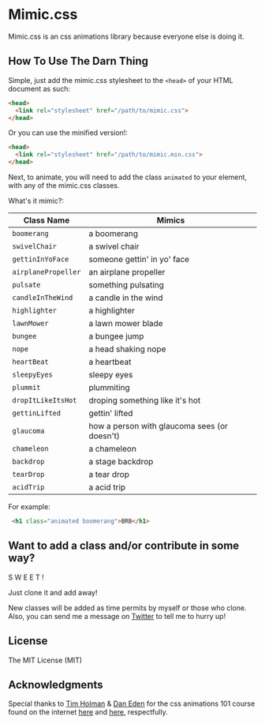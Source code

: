 # Mimic.css

Mimic.css is an css animations library because everyone else is doing it.

## How To Use The Darn Thing

Simple, just add the mimic.css stylesheet to the `<head>` of your HTML document as such: 

```html
<head>
  <link rel="stylesheet" href="/path/to/mimic.css">
</head>
```
Or you can use the minified version!: 

```html
<head>
  <link rel="stylesheet" href="/path/to/mimic.min.css">
</head>
```

Next, to animate, you will need to add the class `animated` to your element, with any of the mimic.css classes.

What's it mimic?:

| Class Name | Mimics |
|-------------|-------------|
| `boomerang` | a boomerang |
| `swivelChair` | a swivel chair |
| `gettinInYoFace` | someone gettin' in yo' face |
| `airplanePropeller` | an airplane propeller |
| `pulsate` | something pulsating |
| `candleInTheWind` | a candle in the wind |
| `highlighter` | a highlighter |
| `lawnMower` | a lawn mower blade |
| `bungee` | a bungee jump |
| `nope` | a head shaking nope |
| `heartBeat` | a heartbeat |
| `sleepyEyes` | sleepy eyes |
| `plummit` | plummiting |
| `dropItLikeItsHot` | droping something like it's hot |
| `gettinLifted` | gettin' lifted |
| `glaucoma` | how a person with glaucoma sees (or doesn't) |
| `chameleon` | a chameleon |
| `backdrop` | a stage backdrop |
| `tearDrop` | a tear drop |
| `acidTrip` | a acid trip | coming soon |


For example: 
```html
 <h1 class="animated boomerang">BRB</h1>
```

## Want to add a class and/or contribute in some way?

S W E E T ! 

Just clone it and add away!

New classes will be added as time permits by myself or those who clone. 
Also, you can send me a message on [Twitter](http://twitter.com/voneags) to tell me to hurry up!


## License

The MIT License (MIT)


## Acknowledgments 

Special thanks to [Tim Holman](http://tholman.com) & [Dan Eden](http://daneden.me) for the css 
animations 101 course found on the internet [here](http://tholman.com/obnoxious/) and [here](https://daneden.github.io/animate.css/), respectfully.

